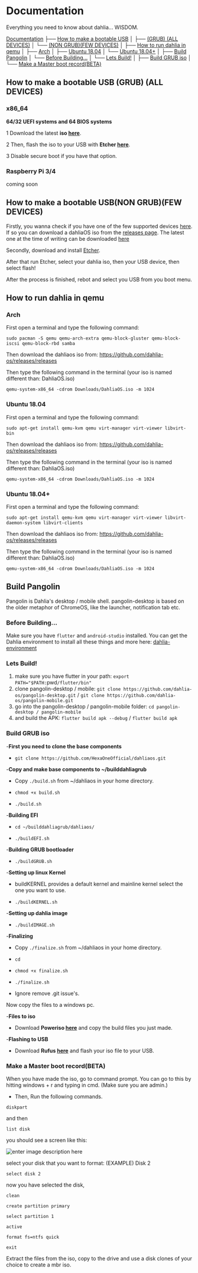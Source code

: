 # Documentation

Everything you need to know about dahlia... WISDOM.

[Documentation](https://github.com/HexaOneOfficial/documentation#documentation)
├── [How to make a bootable USB](https://github.com/HexaOneOfficial/documentation#how-to-make-a-bootable-usb-grub-all-devices)
│   ├── [(GRUB) (ALL DEVICES)](https://github.com/HexaOneOfficial/documentation#how-to-make-a-bootable-usb-grub-all-devices)
│   └── [(NON GRUB)(FEW DEVICES)](https://github.com/HexaOneOfficial/documentation#how-to-make-a-bootable-usbnon-grubfew-devices)
│
├── [How to run dahlia in qemu](https://github.com/HexaOneOfficial/documentation#how-to-run-dahlia-in-qemu)
│   ├── [Arch](https://github.com/HexaOneOfficial/documentation#arch)
│   ├── [Ubuntu 18.04](https://github.com/HexaOneOfficial/documentation#ubuntu-1804) 
│   └── [Ubuntu 18.04+](https://github.com/HexaOneOfficial/documentation#ubuntu-1804-1) 
│
├── [Build Pangolin](https://github.com/HexaOneOfficial/documentation#build-pangolin)
│   └── [Before Building...](https://github.com/HexaOneOfficial/documentation#before-building)
│      └── [Lets Build!](https://github.com/HexaOneOfficial/documentation#lets-build)
│
├── [Build GRUB iso](https://github.com/HexaOneOfficial/documentation#build-grub-iso)
│   └── [Make a Master boot record(BETA)](https://github.com/HexaOneOfficial/documentation#make-a-master-boot-recordbeta)

## How to make a bootable USB (GRUB) (ALL DEVICES)

### x86_64

**64/32 UEFI systems and 64 BIOS systems**

1 Download the latest **iso [here](https://github.com/HexaOneOfficial/dahliaos/releases/download/200630_2/DahliaOS200630_2.iso)**. 

2 Then, flash the iso to your USB with **Etcher [here](https://www.balena.io/etcher/)**.

3 Disable secure boot if you have that option.
 
### Raspberry Pi 3/4

coming soon

## How to make a bootable USB(NON GRUB)(FEW DEVICES)

Firstly, you wanna check if you have one of the few supported devices [here](https://github.com/dahlia-os/documentation/blob/master/supported%20hardware%20non%20grub.md).
If so you can download a dahliaOS iso from the [releases page](https://github.com/dahlia-os/releases/releases). The latest one at the time of writing can be downloaded [here](https://github.com/dahlia-os/releases/releases/download/200630.1-x86_64/dahliaOS-200630_2.iso)

Secondly, download and install [Etcher](https://www.balena.io/etcher/).  

After that run Etcher, select your dahlia iso, then your USB device, then select flash!

After the process is finished, rebot and select you USB from you boot menu. 

## How to run dahlia in qemu

### Arch

First open a terminal and type the following command:
```
sudo pacman -S qemu qemu-arch-extra qemu-block-gluster qemu-block-iscsi qemu-block-rbd samba
```

Then download the dahliaos iso from: https://github.com/dahlia-os/releases/releases 

Then type the following command in the terminal (your iso is named different than: DahliaOS.iso)
```
qemu-system-x86_64 -cdrom Downloads/DahliaOS.iso -m 1024
```
### Ubuntu 18.04

First open a terminal and type the following command:
```
sudo apt-get install qemu-kvm qemu virt-manager virt-viewer libvirt-bin
```
Then download the dahliaos iso from: https://github.com/dahlia-os/releases/releases 

Then type the following command in the terminal (your iso is named different than: DahliaOS.iso)
```
qemu-system-x86_64 -cdrom Downloads/DahliaOS.iso -m 1024
```

### Ubuntu 18.04+

First open a terminal and type the following command:
```
sudo apt-get install qemu-kvm qemu virt-manager virt-viewer libvirt-daemon-system libvirt-clients
```
Then download the dahliaos iso from: https://github.com/dahlia-os/releases/releases 

Then type the following command in the terminal (your iso is named different than: DahliaOS.iso)
```
qemu-system-x86_64 -cdrom Downloads/DahliaOS.iso -m 1024
```

## Build Pangolin

Pangolin is Dahlia's desktop / mobile shell. pangolin-desktop is based on the older metaphor of ChromeOS, like the launcher, notification tab etc.

### Before Building...

Make sure you have `flutter` and `android-studio` installed. You can get the Dahlia environment to install all these things and more here: [dahlia-environment](https://github.com/EnderNightLord-ChromeBook/dahlia-environment)

### Lets Build!

1. make sure you have flutter in your path: `export PATH="$PATH:`pwd`/flutter/bin"`
2. clone pangolin-desktop / mobile: `git clone https://github.com/dahlia-os/pangolin-desktop.git` / `git clone https://github.com/dahlia-os/pangolin-mobile.git`
3. go into the pangolin-desktop / pangolin-mobile folder: `cd pangolin-desktop / pangolin-mobile`
4. and build the APK: `flutter build apk --debug` / `flutter build apk`


### Build GRUB iso

-**First you need to clone the base components**
 
 - `git clone https://github.com/HexaOneOfficial/dahliaos.git` 

-**Copy and make base components to ~/builddahliagrub**

- Copy `./build.sh` from ~/dahliaos in your home directory.

- `chmod +x build.sh` 

- `./build.sh`

-**Building EFI**  

- `cd ~/builddahliagrub/dahliaos/` 

- `./buildEFI.sh`

-**Building GRUB bootloader** 

- `./buildGRUB.sh`

-**Setting up linux Kernel** 

- buildKERNEL provides a default kernel and mainline kernel select the one you want to use.

- `./buildKERNEL.sh`

-**Setting up dahlia image** 
 
 - `./buildIMAGE.sh`

-**Finalizing** 
 
 - Copy `./finalize.sh` from ~/dahliaos in your home directory.
 
 - `cd` 
 
 - `chmod +x finalize.sh` 

 - `./finalize.sh`
 
 - Ignore remove .git issue's. 


Now copy the files to a windows pc.

-**Files to iso** 

- Download **Poweriso [here](https://www.poweriso.com/)** and copy the build files you just made. 

-**Flashing to USB** 

- Download **Rufus [here](https://rufus.ie/)** and flash your iso file to your USB.


### Make a Master boot record(BETA)
When you have made the iso, go to command prompt. You can go to this by hitting windows + r and typing in cmd. (Make sure you are admin.) 

-   Then, Run the following commands.

 `diskpart`

and then

    list disk
you should see a screen like this: 

![enter image description here](https://www.techclassy.com/wp-content/uploads/2019/05/diskpart-select-disk-command-prompt.png.webp)
    
select your disk that you want to format:
(EXAMPLE) Disk 2

    select disk 2
   now you have selected the disk,
   

    clean
    
    create partition primary

    select partition 1

    active

    format fs=ntfs quick

    exit

Extract the files from the iso, copy to the drive and use a disk clones of your choice to create a mbr iso.




